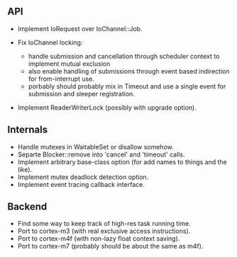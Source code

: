 API
---

 - Implement IoRequest over IoChannel::Job.
 - Fix IoChannel locking:
   - handle submission and cancellation through scheduler 
     context to implement mutual exclusion
   - also enable handling of submissions through event 
     based indirection for from-interrupt use.
   - porbably should probably mix in Timeout and use a single
     event for submission and sleeper registration.

 - Implement ReaderWriterLock (possibly with upgrade option).
 
Internals
---------

 - Handle mutexes in WaitableSet or disallow somehow.
 - Separte Blocker::remove into 'cancel' and 'timeout' calls.
 - Implement arbitrary base-class option (for add names to things and the like).
 - Implement mutex deadlock detection option.
 - Implement event tracing callback interface.

Backend
-------

 - Find some way to keep track of high-res task running time.
 - Port to cortex-m3 (with real exclusive access instructions).
 - Port to cortex-m4f (with non-lazy float context saving).
 - Port to cortex-m7 (probably should be about the same as m4f).
